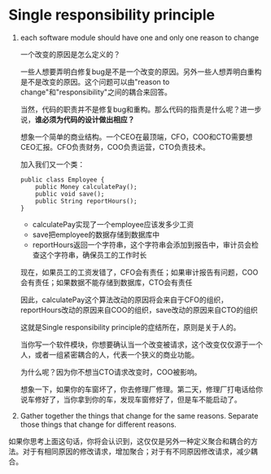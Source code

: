 # Single responsibility principle

1.  each software module should have one and only one reason to change

    一个改变的原因是怎么定义的？

    一些人想要弄明白修复bug是不是一个改变的原因。另外一些人想弄明白重构是不是改变的原因。这个问题可以由"reason to change"和"responsibility"之间的耦合来回答。

    当然，代码的职责并不是修复bug和重构。那么代码的指责是什么呢？进一步说，**谁必须为代码的设计做出相应？**

    想象一个简单的商业结构。一个CEO在最顶端，CFO，COO和CTO需要想CEO汇报。CFO负责财务，COO负责运营，CTO负责技术。

    加入我们又一个类：

        public class Employee {
            public Money calculatePay();
            public void save();
            public String reportHours();
        }

    * calculatePay实现了一个employee应该发多少工资
    * save把employee的数据存储到数据库中
    * reportHours返回一个字符串，这个字符串会添加到报告中，审计员会检查这个字符串，确保员工的工作时长

    现在，如果员工的工资发错了，CFO会有责任；如果审计报告有问题，COO会有责任；如果数据不能存储到数据库，CTO会有责任

    因此，calculatePay这个算法改动的原因将会来自于CFO的组织，reportHours改动的原因来自COO的组织，save改动的原因来自CTO的组织

    这就是Single responsibility principle的症结所在，原则是关于人的。

    当你写一个软件模块，你想要确认当一个改变被请求，这个改变仅仅源于一个人，或者一组紧密耦合的人，代表一个狭义的商业功能。
    
    为什么呢？因为你不想当CTO请求改变时，COO被影响。

    想象一下，如果你的车窗坏了，你去修理厂修理。第二天，修理厂打电话给你说车修好了，当你拿到你的车，发现车窗修好了，但是车不能启动了。

2. Gather together the things that change for the same reasons. Separate those things that change for different reasons.

如果你思考上面这句话，你将会认识到，这仅仅是另外一种定义聚合和耦合的方法。对于有相同原因的修改请求，增加聚合；对于有不同原因修改请求，减少耦合。